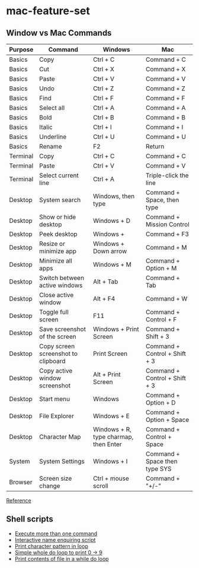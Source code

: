 # mac-feature-set

## Window vs Mac Commands

| Purpose | Command   | Windows  | Mac  |
|---|---|---|---|
| Basics | Copy | Ctrl + C | Command + C |
| Basics | Cut  | Ctrl + X | Command + X |
| Basics | Paste | Ctrl + V | Command + V |
| Basics | Undo | Ctrl + Z | Command + Z |
| Basics | Find | Ctrl + F | Command + F |
| Basics | Select all | Ctrl + A | Command + A | 
| Basics | Bold | Ctrl + B| Command + B | 
| Basics | Italic | Ctrl + I | Command + I | 
| Basics | Underline | Ctrl + U | Command + U |
| Basics | Rename | F2 | Return |
| Terminal | Copy | Ctrl + C | Command + C |
| Terminal | Paste | Ctrl + V | Command + V |
| Terminal | Select current line | Ctrl + A | Triple-click the line |
| Desktop | System search | Windows, then type | Command + Space, then type |
| Desktop | Show or hide desktop | Windows + D | Command + Mission Control | 
| Desktop | Peek desktop | Windows + | Command + F3 | 
| Desktop | Resize or minimize app | Windows + Down arrow | Command + M |
| Desktop | Minimize all apps | Windows + M | Command + Option + M |
| Desktop | Switch between active windows | Alt + Tab | Command + Tab | 
| Desktop | Close active window | Alt + F4 | Command + W |
| Desktop | Toggle full screen | F11 | Command + Control + F |
| Desktop | Save screenshot of the screen | Windows + Print Screen | Command + Shift + 3 |
| Desktop | Copy screen screenshot to clipboard | Print Screen | Command + Control + Shift + 3 |
| Desktop | Copy active window screenshot | Alt + Print Screen | Command + Control + Shift + 3 |
| Desktop | Start menu | Windows | Command + Option + D
| Desktop | File Explorer | Windows + E | Command + Option + Space |
| Desktop | Character Map | Windows + R, type charmap, then Enter | Command + Control + Space |
| System | System Settings | Windows + I | Command + Space then type SYS |
| Browser | Screen size change | Ctrl + mouse scroll | Command + "+/-" |

[Reference](https://www.makeuseof.com/windows-vs-mac-shortcuts/)

## Shell scripts

- [Execute more than one command](/scripts/process.sh)
- [Interactive name enquiring script](/scripts/interactive.sh)
- [Print character pattern in loop](/scripts/pattern-in-loop.sh)
- [Simple whole do loop to print 0 -> 9](/scripts/simple-while-do.sh)
- [Print contents of file in a while do loop](/scripts/while-read.sh)
